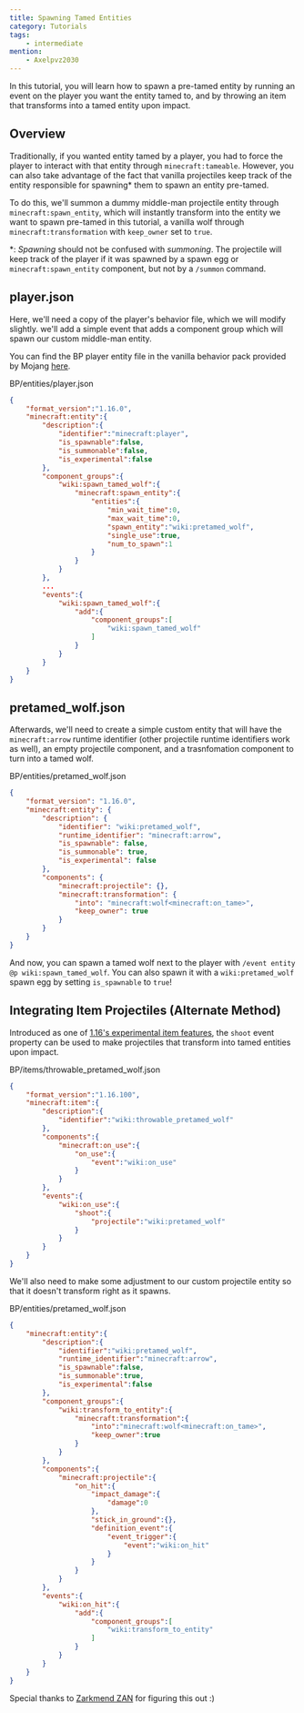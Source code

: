 ```yaml
---
title: Spawning Tamed Entities
category: Tutorials
tags:
    - intermediate
mention:
    - Axelpvz2030
---
```


In this tutorial, you will learn how to spawn a pre-tamed entity by running an event on the player you want the entity tamed to, and by throwing an item that transforms into a tamed entity upon impact.

## Overview

Traditionally, if you wanted entity tamed by a player, you had to force the player to interact with that entity through `minecraft:tameable`. However, you can also take advantage of the fact that vanilla projectiles keep track of the entity responsible for spawning\* them to spawn an entity pre-tamed.

To do this, we'll summon a dummy middle-man projectile entity through `minecraft:spawn_entity`, which will instantly transform into the entity we want to spawn pre-tamed in this tutorial, a vanilla wolf through `minecraft:transformation` with `keep_owner` set to `true`.

\*: _Spawning_ should not be confused with _summoning_. The projectile will keep track of the player if it was spawned by a spawn egg or `minecraft:spawn_entity` component, but not by a `/summon` command.

## player.json

Here, we'll need a copy of the player's behavior file, which we will modify slightly. we'll add a simple event that adds a component group which will spawn our custom middle-man entity.

You can find the BP player entity file in the vanilla behavior pack provided by Mojang [here](https://aka.ms/behaviorpacktemplate).

<CodeHeader>BP/entities/player.json</CodeHeader>

```json
{
    "format_version":"1.16.0",
    "minecraft:entity":{
        "description":{
            "identifier":"minecraft:player",
            "is_spawnable":false,
            "is_summonable":false,
            "is_experimental":false
        },
        "component_groups":{
            "wiki:spawn_tamed_wolf":{
                "minecraft:spawn_entity":{
                    "entities":{
                        "min_wait_time":0,
                        "max_wait_time":0,
                        "spawn_entity":"wiki:pretamed_wolf",
                        "single_use":true,
                        "num_to_spawn":1
                    }
                }
            }
		},
        ...
		"events":{
            "wiki:spawn_tamed_wolf":{
                "add":{
                    "component_groups":[
                        "wiki:spawn_tamed_wolf"
                    ]
                }
            }
        }
    }
}
```

## pretamed_wolf.json

Afterwards, we'll need to create a simple custom entity that will have the `minecraft:arrow` runtime identifier (other projectile runtime identifiers work as well), an empty projectile component, and a trasnfomation component to turn into a tamed wolf.

<CodeHeader>BP/entities/pretamed_wolf.json</CodeHeader>

```json
{
	"format_version": "1.16.0",
	"minecraft:entity": {
		"description": {
			"identifier": "wiki:pretamed_wolf",
			"runtime_identifier": "minecraft:arrow",
			"is_spawnable": false,
			"is_summonable": true,
			"is_experimental": false
		},
		"components": {
			"minecraft:projectile": {},
			"minecraft:transformation": {
				"into": "minecraft:wolf<minecraft:on_tame>",
				"keep_owner": true
			}
		}
	}
}
```

And now, you can spawn a tamed wolf next to the player with `/event entity @p wiki:spawn_tamed_wolf`. You can also spawn it with a `wiki:pretamed_wolf` spawn egg by setting `is_spawnable` to `true`!

## Integrating Item Projectiles (Alternate Method)

Introduced as one of [1.16's experimental item features](/items/items-16), the `shoot` event property can be used to make projectiles that transform into tamed entities upon impact.

<CodeHeader>BP/items/throwable_pretamed_wolf.json</CodeHeader>

```json
{
    "format_version":"1.16.100",
    "minecraft:item":{
        "description":{
            "identifier":"wiki:throwable_pretamed_wolf"
        },
        "components":{
            "minecraft:on_use":{
                "on_use":{
                    "event":"wiki:on_use"
                }
            }
        },
        "events":{
            "wiki:on_use":{
                "shoot":{
                    "projectile":"wiki:pretamed_wolf"
                }
            }
        }
    }
}
```

We'll also need to make some adjustment to our custom projectile entity so that it doesn't transform right as it spawns.

<CodeHeader>BP/entities/pretamed_wolf.json</CodeHeader>

```json
{
    "minecraft:entity":{
        "description":{
            "identifier":"wiki:pretamed_wolf",
            "runtime_identifier":"minecraft:arrow",
            "is_spawnable":false,
            "is_summonable":true,
            "is_experimental":false
        },
        "component_groups":{
            "wiki:transform_to_entity":{
                "minecraft:transformation":{
                    "into":"minecraft:wolf<minecraft:on_tame>",
                    "keep_owner":true
                }
            }
        },
        "components":{
            "minecraft:projectile":{
                "on_hit":{
                    "impact_damage":{
                        "damage":0
                    },
                    "stick_in_ground":{},
                    "definition_event":{
                        "event_trigger":{
                            "event":"wiki:on_hit"
                        }
                    }
                }
            }
        },
        "events":{
            "wiki:on_hit":{
                "add":{
                    "component_groups":[
                        "wiki:transform_to_entity"
                    ]
                }
            }
        }
    }
}
```

Special thanks to [Zarkmend ZAN](https://twitter.com/Zarkmend_ZAN) for figuring this out :)
